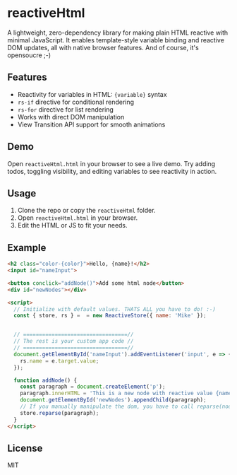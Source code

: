 # reactiveHtml

A lightweight, zero-dependency library for making plain HTML reactive with minimal JavaScript. It enables template-style variable binding and reactive DOM updates, all with native browser features. And of course, it's opensoucre ;-)

## Features
- Reactivity for variables in HTML: `{variable}` syntax
- `rs-if` directive for conditional rendering
- `rs-for` directive for list rendering
- Works with direct DOM manipulation
- View Transition API support for smooth animations

## Demo
Open `reactiveHtml.html` in your browser to see a live demo. Try adding todos, toggling visibility, and editing variables to see reactivity in action.

## Usage
1. Clone the repo or copy the `reactiveHtml` folder.
2. Open `reactiveHtml.html` in your browser.
3. Edit the HTML or JS to fit your needs.

## Example
```html
<h2 class="color-{color}">Hello, {name}!</h2>
<input id="nameInput">

<button conclick="addNode()">Add some html node</button>
<div id="newNodes"></div>

<script>
  // Initialize with default values. THATS ALL you have to do! :-)
  const { store, rs } =  = new ReactiveStore({ name: 'Mike' });


  // =================================//
  // The rest is your custom app code //
  // =================================//
  document.getElementById('nameInput').addEventListener('input', e => {
    rs.name = e.target.value;
  });

  function addNode() {
    const paragraph = document.createElement('p');
    paragraph.innerHTML = 'This is a new node with reactive value {name} in it.';
    document.getElementById('newNodes').appendChild(paragraph);
    // If you manually manipulate the dom, you have to call reparse(node). For performance reasons, the store doesn't track every dom change by default.
    store.reparse(paragraph);
  }
</script>
```

## License
MIT
